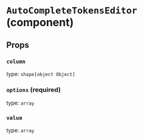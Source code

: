 `AutoCompleteTokensEditor` (component)
======================================



Props
-----

### `column`

type: `shape[object Object]`


### `options` (required)

type: `array`


### `value`

type: `array`

